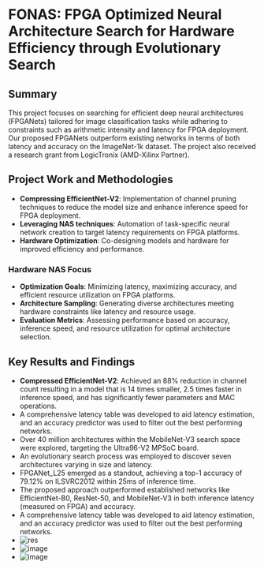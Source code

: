 # FONAS: FPGA Optimized Neural Architecture Search for Hardware Efficiency through Evolutionary Search

## Summary
This project focuses on searching for efficient deep neural architectures (FPGANets) tailored for image classification tasks while adhering to constraints such as arithmetic intensity and latency for FPGA deployment. Our proposed FPGANets outperform existing networks in terms of both latency and accuracy on the ImageNet-1k dataset. The project also received a research grant from LogicTronix (AMD-Xilinx Partner).

## Project Work and Methodologies
- **Compressing EfficientNet-V2**: Implementation of channel pruning techniques to reduce the model size and enhance inference speed for FPGA deployment.
- **Leveraging NAS techniques**: Automation of task-specific neural network creation to target latency requirements on FPGA platforms.
- **Hardware Optimization**: Co-designing models and hardware for improved efficiency and performance.

### Hardware NAS Focus
- **Optimization Goals**: Minimizing latency, maximizing accuracy, and efficient resource utilization on FPGA platforms.
- **Architecture Sampling**: Generating diverse architectures meeting hardware constraints like latency and resource usage.
- **Evaluation Metrics**: Assessing performance based on accuracy, inference speed, and resource utilization for optimal architecture selection.

## Key Results and Findings
- **Compressed EfficientNet-V2**: Achieved an 88% reduction in channel count resulting in a model that is 14 times smaller, 2.5 times faster in inference speed, and has significantly fewer parameters and MAC operations.
- A comprehensive latency table was developed to aid latency estimation, and an accuracy predictor was used to filter out the best performing networks.
- Over 40 million architectures within the MobileNet-V3 search space were explored, targeting the Ultra96-V2 MPSoC board.
- An evolutionary search process was employed to discover seven architectures varying in size and latency.
- FPGANet_L25 emerged as a standout, achieving a top-1 accuracy of 79.12% on ILSVRC2012 within 25ms of inference time.
- The proposed approach outperformed established networks like EfficientNet-B0, ResNet-50, and MobileNet-V3 in both inference latency (measured on FPGA) and accuracy.
- A comprehensive latency table was developed to aid latency estimation, and an accuracy predictor was used to filter out the best performing networks.
- ![res](https://github.com/FPGA-Vision/FONAS/assets/50907565/e37a749d-6905-4a5b-b943-37ee1592b7f8)
- ![image](https://github.com/FPGA-Vision/FONAS/assets/50907565/18099282-9379-4a48-a134-66063a0d7524)
- ![image](https://github.com/FPGA-Vision/FONAS/assets/50907565/959de06d-11bd-4948-a786-871d683da10b)

